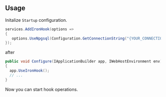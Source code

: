 ﻿## Usage

Initalize `Startup` configuration.

```csharp
services.AddIronHook(options =>
{
   options.UseNpgsql(Configuration.GetConnectionString("{YOUR_CONNECTION_STRING}"));
});
```

after

```csharp
public void Configure(IApplicationBuilder app, IWebHostEnvironment env)
{
  app.UseIronHook();
  // ...
}
```

Now you can start hook operations.